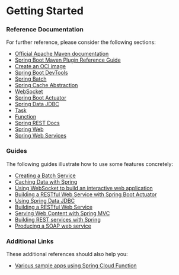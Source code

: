 # Getting Started

### Reference Documentation
For further reference, please consider the following sections:

* [Official Apache Maven documentation](https://maven.apache.org/guides/index.html)
* [Spring Boot Maven Plugin Reference Guide](https://docs.spring.io/spring-boot/docs/3.2.1/maven-plugin/reference/html/)
* [Create an OCI image](https://docs.spring.io/spring-boot/docs/3.2.1/maven-plugin/reference/html/#build-image)
* [Spring Boot DevTools](https://docs.spring.io/spring-boot/docs/3.2.1/reference/htmlsingle/index.html#using.devtools)
* [Spring Batch](https://docs.spring.io/spring-boot/docs/3.2.1/reference/htmlsingle/index.html#howto.batch)
* [Spring Cache Abstraction](https://docs.spring.io/spring-boot/docs/3.2.1/reference/htmlsingle/index.html#io.caching)
* [WebSocket](https://docs.spring.io/spring-boot/docs/3.2.1/reference/htmlsingle/index.html#messaging.websockets)
* [Spring Boot Actuator](https://docs.spring.io/spring-boot/docs/3.2.1/reference/htmlsingle/index.html#actuator)
* [Spring Data JDBC](https://docs.spring.io/spring-boot/docs/3.2.1/reference/htmlsingle/index.html#data.sql.jdbc)
* [Task](https://docs.spring.io/spring-cloud-task/docs/current/reference/html/)
* [Function](https://docs.spring.io/spring-cloud-function/docs/current/reference/html/spring-cloud-function.html)
* [Spring REST Docs](https://docs.spring.io/spring-restdocs/docs/current/reference/html5/)
* [Spring Web](https://docs.spring.io/spring-boot/docs/3.2.1/reference/htmlsingle/index.html#web)
* [Spring Web Services](https://docs.spring.io/spring-boot/docs/3.2.1/reference/htmlsingle/index.html#io.webservices)

### Guides
The following guides illustrate how to use some features concretely:

* [Creating a Batch Service](https://spring.io/guides/gs/batch-processing/)
* [Caching Data with Spring](https://spring.io/guides/gs/caching/)
* [Using WebSocket to build an interactive web application](https://spring.io/guides/gs/messaging-stomp-websocket/)
* [Building a RESTful Web Service with Spring Boot Actuator](https://spring.io/guides/gs/actuator-service/)
* [Using Spring Data JDBC](https://github.com/spring-projects/spring-data-examples/tree/master/jdbc/basics)
* [Building a RESTful Web Service](https://spring.io/guides/gs/rest-service/)
* [Serving Web Content with Spring MVC](https://spring.io/guides/gs/serving-web-content/)
* [Building REST services with Spring](https://spring.io/guides/tutorials/rest/)
* [Producing a SOAP web service](https://spring.io/guides/gs/producing-web-service/)

### Additional Links
These additional references should also help you:

* [Various sample apps using Spring Cloud Function](https://github.com/spring-cloud/spring-cloud-function/tree/main/spring-cloud-function-samples)

